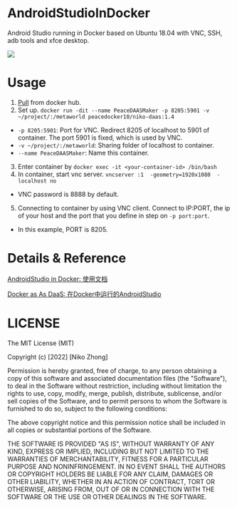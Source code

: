 # AndroidStudioInDocker
Android Studio running in Docker based on Ubuntu 18.04 with VNC, SSH, adb tools and xfce desktop. 

![](https://img.shields.io/static/v1?label=DockerHub&message=DaaS&color=green&logo=docker&url=https://hub.docker.com/repository/docker/peacedocker10/niko-daas/)

# Usage
1. [Pull](https://hub.docker.com/repository/docker/peacedocker10/niko-daas/) from docker hub.
2. Set up.
  `docker run -dit --name PeaceDAASMaker -p 8205:5901 -v ~/project/:/metaworld peacedocker10/niko-daas:1.4`
  - `-p 8205:5901`: Port for VNC. Redirect 8205 of localhost to 5901 of container. The port 5901 is fixed, which is used by VNC.
  - `-v ~/project/:/metaworld`: Sharing folder of localhost to container.
  - `--name PeaceDAASMaker`: Name this container.
3. Enter container by `docker exec -it <your-container-id> /bin/bash`
4. In container, start vnc server.
  `vncserver :1  -geometry=1920x1080  -localhost no`
  - VNC password is 8888 by default.
5. Connecting to container by using VNC client. Connect to IP:PORT, the ip of your host and the port that you define in step on `-p port:port`.
  - In this example, PORT is 8205.

# Details & Reference
[AndroidStudio in Docker: 使用文档](https://nasdaqgodzilla.github.io/2022/05/31/AndroidStudio-in-Docker-%E4%BD%BF%E7%94%A8%E6%96%87%E6%A1%A3/)

[Docker as As DaaS: 在Docker中运行的AndroidStudio](https://nasdaqgodzilla.github.io/2022/05/31/Docker-as-As-DaaS-%E5%9C%A8Docker%E4%B8%AD%E8%BF%90%E8%A1%8C%E7%9A%84AndroidStudio/)

# LICENSE
The MIT License (MIT)

Copyright (c) [2022] [Niko Zhong]

Permission is hereby granted, free of charge, to any person obtaining a copy of
this software and associated documentation files (the "Software"), to deal in
the Software without restriction, including without limitation the rights to
use, copy, modify, merge, publish, distribute, sublicense, and/or sell copies of
the Software, and to permit persons to whom the Software is furnished to do so,
subject to the following conditions:

The above copyright notice and this permission notice shall be included in all
copies or substantial portions of the Software.

THE SOFTWARE IS PROVIDED "AS IS", WITHOUT WARRANTY OF ANY KIND, EXPRESS OR
IMPLIED, INCLUDING BUT NOT LIMITED TO THE WARRANTIES OF MERCHANTABILITY, FITNESS
FOR A PARTICULAR PURPOSE AND NONINFRINGEMENT. IN NO EVENT SHALL THE AUTHORS OR
COPYRIGHT HOLDERS BE LIABLE FOR ANY CLAIM, DAMAGES OR OTHER LIABILITY, WHETHER
IN AN ACTION OF CONTRACT, TORT OR OTHERWISE, ARISING FROM, OUT OF OR IN
CONNECTION WITH THE SOFTWARE OR THE USE OR OTHER DEALINGS IN THE SOFTWARE.
